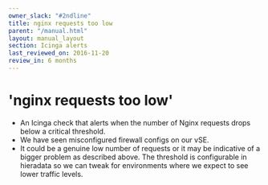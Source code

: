 ```yaml
---
owner_slack: "#2ndline"
title: nginx requests too low
parent: "/manual.html"
layout: manual_layout
section: Icinga alerts
last_reviewed_on: 2016-11-20
review_in: 6 months
---
```


# 'nginx requests too low'

-   An Icinga check that alerts when the number of Nginx requests drops
    below a critical threshold.
-   We have seen misconfigured firewall configs on our vSE.
-   It could be a genuine low number of requests or it may be indicative
    of a bigger problem as described above. The threshold is
    configurable in hieradata so we can tweak for environments where we
    expect to see lower traffic levels.


